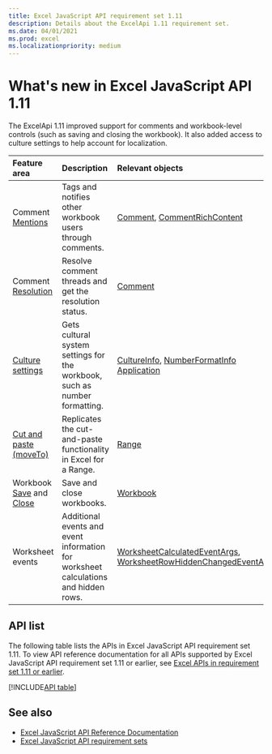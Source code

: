 ```yaml
---
title: Excel JavaScript API requirement set 1.11
description: Details about the ExcelApi 1.11 requirement set.
ms.date: 04/01/2021
ms.prod: excel
ms.localizationpriority: medium
---
```


# What's new in Excel JavaScript API 1.11

The ExcelApi 1.11 improved support for comments and workbook-level controls (such as saving and closing the workbook). It also added access to culture settings to help account for localization.

| Feature area | Description | Relevant objects |
|:--- |:--- |:--- |
| Comment [Mentions](/office/dev/add-ins/excel/excel-add-ins-comments#mentions) |Tags and notifies other workbook users through comments. | [Comment](/javascript/api/excel/excel.comment), [CommentRichContent](/javascript/api/excel/excel.commentrichcontent) |
| Comment [Resolution](/office/dev/add-ins/excel/excel-add-ins-comments#resolve-comment-threads) | Resolve comment threads and get the resolution status. | [Comment](/javascript/api/excel/excel.comment) |
| [Culture settings](/office/dev/add-ins/excel/excel-add-ins-workbooks#access-application-culture-settings) | Gets cultural system settings for the workbook, such as number formatting. | [CultureInfo](/javascript/api/excel/excel.cultureinfo), [NumberFormatInfo](/javascript/api/excel/excel.numberformatinfo) [Application](/javascript/api/excel/excel.application) |
| [Cut and paste (moveTo)](/office/dev/add-ins/excel/excel-add-ins-ranges-cut-copy-paste) | Replicates the cut-and-paste functionality in Excel for a Range. | [Range](/javascript/api/excel/excel.range) |
| Workbook [Save](/office/dev/add-ins/excel/excel-add-ins-workbooks#save-the-workbook) and [Close](/office/dev/add-ins/excel/excel-add-ins-workbooks#close-the-workbook) | Save and close workbooks. | [Workbook](/javascript/api/excel/excel.workbook) |
| Worksheet events | Additional events and event information for worksheet calculations and hidden rows. | [WorksheetCalculatedEventArgs](/javascript/api/excel/excel.worksheetcalculatedeventargs), [WorksheetRowHiddenChangedEventArgs](/javascript/api/excel/excel.worksheetrowhiddenchangedeventargs) |

## API list

The following table lists the APIs in Excel JavaScript API requirement set 1.11. To view API reference documentation for all APIs supported by Excel JavaScript API requirement set 1.11 or earlier, see [Excel APIs in requirement set 1.11 or earlier](/javascript/api/excel?view=excel-js-1.11&preserve-view=true).

[!INCLUDE[API table](../../includes/excel-1_11.md)]

## See also

- [Excel JavaScript API Reference Documentation](/javascript/api/excel?view=excel-js-1.11&preserve-view=true)
- [Excel JavaScript API requirement sets](excel-api-requirement-sets.md)
